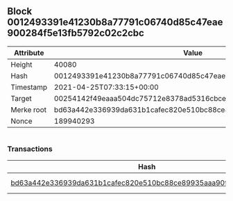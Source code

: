## Block 0012493391e41230b8a77791c06740d85c47eae900284f5e13fb5792c02c2cbc

Attribute | Value
--- | ---
Height | 40080
Hash | 0012493391e41230b8a77791c06740d85c47eae900284f5e13fb5792c02c2cbc
Timestamp | 2021-04-25T07:33:15+00:00
Target | 00254142f49eaaa504dc75712e8378ad5316cbcead634704b3734b6271167cc4
Merke root | bd63a442e336939da631b1cafec820e510bc88ce89935aaa90fe65e52c227ae5
Nonce | 189940293

```

```

### Transactions

Hash | Amount
--- | ---
[bd63a442e336939da631b1cafec820e510bc88ce89935aaa90fe65e52c227ae5](bd63a442e336939da631b1cafec820e510bc88ce89935aaa90fe65e52c227ae5.md) | 10.00000000 SKEPTI 
